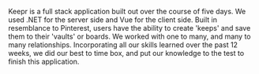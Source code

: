 Keepr is a full stack application built out over the course of five days. We used .NET for the server side and Vue for the client side. Built in resemblance to Pinterest, users have the ability to create 'keeps' and save them to their 'vaults' or boards. We worked with one to many, and many to many relationships. Incorporating all our skills learned over the past 12 weeks, we did our best to time box, and put our knowledge to the test to finish this application. 
